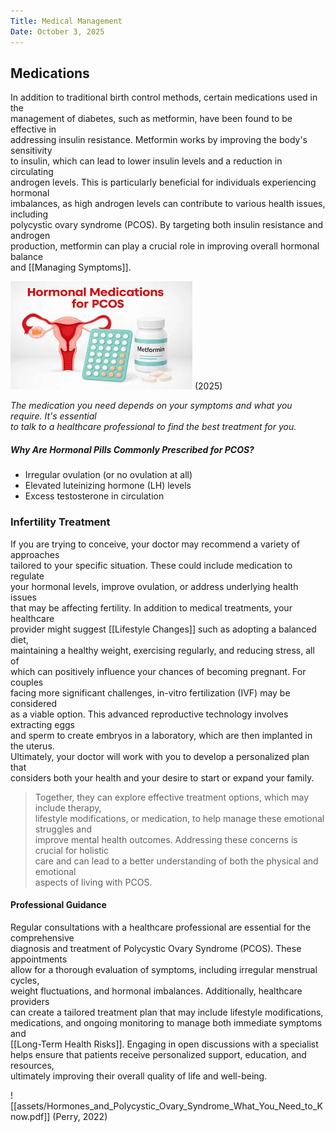 ```yaml
---
Title: Medical Management
Date: October 3, 2025
---
```

## Medications

In addition to traditional birth control methods, certain medications used in the  
management of diabetes, such as metformin, have been found to be effective in  
addressing insulin resistance. Metformin works by improving the body's sensitivity  
to insulin, which can lead to lower insulin levels and a reduction in circulating  
androgen levels. This is particularly beneficial for individuals experiencing hormonal  
imbalances, as high androgen levels can contribute to various health issues, including  
polycystic ovary syndrome (PCOS). By targeting both insulin resistance and androgen  
production, metformin can play a crucial role in improving overall hormonal balance  
and [[Managing Symptoms]]. 

![PCOS Medictions](image-3.png)
(2025)

*The medication you need depends on your symptoms and what you require. It's essential  
to talk to a healthcare professional to find the best treatment for you.*

##### Why Are Hormonal Pills Commonly Prescribed for PCOS?

- Irregular ovulation (or no ovulation at all)
- Elevated luteinizing hormone (LH) levels
- Excess testosterone in circulation

### Infertility Treatment

If you are trying to conceive, your doctor may recommend a variety of approaches  
tailored to your specific situation. These could include medication to regulate  
your hormonal levels, improve ovulation, or address underlying health issues  
that may be affecting fertility. In addition to medical treatments, your healthcare  
provider might suggest [[Lifestyle Changes]] such as adopting a balanced diet,  
maintaining a healthy weight, exercising regularly, and reducing stress, all of  
which can positively influence your chances of becoming pregnant. For couples  
facing more significant challenges, in-vitro fertilization (IVF) may be considered  
as a viable option. This advanced reproductive technology involves extracting eggs  
and sperm to create embryos in a laboratory, which are then implanted in the uterus.  
Ultimately, your doctor will work with you to develop a personalized plan that  
considers both your health and your desire to start or expand your family.


> Together, they can explore effective treatment options, which may include therapy,  
> lifestyle modifications, or medication, to help manage these emotional struggles and  
> improve mental health outcomes. Addressing these concerns is crucial for holistic  
> care and can lead to a better understanding of both the physical and emotional  
> aspects of living with PCOS.


#### Professional Guidance

Regular consultations with a healthcare professional are essential for the comprehensive  
diagnosis and treatment of Polycystic Ovary Syndrome (PCOS). These appointments  
allow for a thorough evaluation of symptoms, including irregular menstrual cycles,  
weight fluctuations, and hormonal imbalances. Additionally, healthcare providers  
can create a tailored treatment plan that may include lifestyle modifications,  
medications, and ongoing monitoring to manage both immediate symptoms and  
[[Long-Term Health Risks]]. Engaging in open discussions with a specialist  
helps ensure that patients receive personalized support, education, and resources,  
ultimately improving their overall quality of life and well-being.

![[assets/Hormones_and_Polycystic_Ovary_Syndrome_What_You_Need_to_Know.pdf]]
(Perry, 2022)
